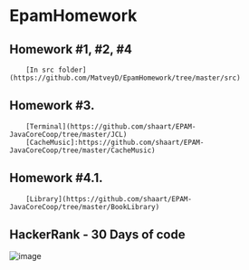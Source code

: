 # EpamHomework

## Homework #1, #2, #4 
        [In src folder](https://github.com/MatveyD/EpamHomework/tree/master/src)
## Homework #3. 
        [Terminal](https://github.com/shaart/EPAM-JavaCoreCoop/tree/master/JCL)
        [CacheMusic]:https://github.com/shaart/EPAM-JavaCoreCoop/tree/master/CacheMusic)
## Homework #4.1. 
        [Library](https://github.com/shaart/EPAM-JavaCoreCoop/tree/master/BookLibrary)

## HackerRank - 30 Days of code

![image](https://user-images.githubusercontent.com/14334985/36239519-58bb3766-121b-11e8-9944-5770a3c8c840.png)

